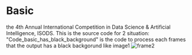 # Basic
the 4th Annual International Competition in Data Science &amp; Artificial Intelligence, ISODS.
This is the source code for 2 situation:
"Code_basic_has_black_background" is the code to process each frames that the output has a black backgorund like image1
![frame2](https://github.com/RyanPham19092002/Basic/assets/122810752/daaa2e5b-68c4-410c-a009-4004944af977)
